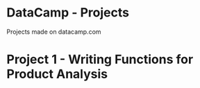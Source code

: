 # DataCamp - Projects

Projects made on datacamp.com

# Project 1 - Writing Functions for Product Analysis
